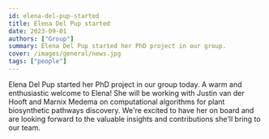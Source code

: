```yaml
---
id: elena-del-pup-started
title: Elena Del Pup started
date: 2023-09-01
authors: ["Group"]
summary: Elena Del Pup started her PhD project in our group.
cover: /images/general/news.jpg
tags: ["people"]
---
```


Elena Del Pup started her PhD project in our group today. A warm and enthusiastic welcome to Elena! She will be working with Justin van der Hooft and Marnix Medema on computational algorithms for plant biosynthetic pathways discovery. We're excited to have her on board and are looking forward to the valuable insights and contributions she'll bring to our team.